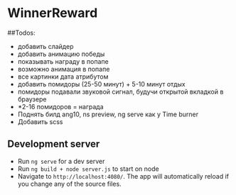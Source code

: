 # WinnerReward

##Todos:
- добавить слайдер
- добавить анимацию победы
- показывать награду в попапе
- возможно анимация в попапе
- все картинки дата атрибутом
- добавить помидоры (25-50 минут) + 5-10 минут отдых
- помидоры подавали звуковой сигнал, будучи открытой вкладкой в браузере
- *2-16 помидоров = награда
- Поднять билд ang10, ns preview, ng serve как у Time burner
- Добавить scss

## Development server
- Run `ng serve` for a dev server
- Run `ng build + node server.js` to start on node
- Navigate to `http://localhost:4080/`. The app will automatically reload if you change any of the source files.
